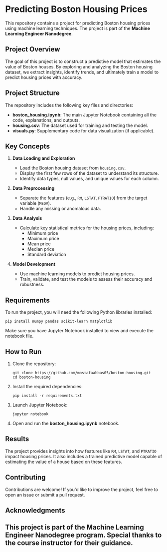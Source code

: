 # Predicting Boston Housing Prices
This repository contains a project for predicting Boston housing prices using machine learning techniques. The project is part of the **Machine Learning Engineer Nanodegree**.
## Project Overview
The goal of this project is to construct a predictive model that estimates the value of Boston houses. By exploring and analyzing the Boston housing dataset, we extract insights, identify trends, and ultimately train a model to predict housing prices with accuracy.
## Project Structure
The repository includes the following key files and directories:
- **boston_housing.ipynb**: The main Jupyter Notebook containing all the code, explanations, and outputs.
- **housing.csv**: The dataset used for training and testing the model.
- **visuals.py**: Supplementary code for data visualization (if applicable).
## Key Concepts
1. **Data Loading and Exploration**
   - Load the Boston housing dataset from `housing.csv`.
   - Display the first few rows of the dataset to understand its structure.
   - Identify data types, null values, and unique values for each column.
   
2. **Data Preprocessing**
   - Separate the features (e.g., `RM`, `LSTAT`, `PTRATIO`) from the target variable (`MEDV`).
   - Handle any missing or anomalous data.
   
3. **Data Analysis**
   - Calculate key statistical metrics for the housing prices, including:
     - Minimum price
     - Maximum price
     - Mean price
     - Median price
     - Standard deviation
4. **Model Development**
   - Use machine learning models to predict housing prices.
   - Train, validate, and test the models to assess their accuracy and robustness.
## Requirements
To run the project, you will need the following Python libraries installed:
```
pip install numpy pandas scikit-learn matplotlib
```
Make sure you have Jupyter Notebook installed to view and execute the notebook file.
## How to Run
1. Clone the repository:
   ```
   git clone https://github.com/mostafaabbas05/boston-housing.git
   cd boston-housing
   ```
2. Install the required dependencies:
   ```
   pip install -r requirements.txt
   ```
3. Launch Jupyter Notebook:
   ```
   jupyter notebook
   ```
4. Open and run the **boston_housing.ipynb** notebook.
## Results
The project provides insights into how features like `RM`, `LSTAT`, and `PTRATIO` impact housing prices. It also includes a trained predictive model capable of estimating the value of a house based on these features.
## Contributing
Contributions are welcome! If you'd like to improve the project, feel free to open an issue or submit a pull request.
## Acknowledgments
This project is part of the Machine Learning Engineer Nanodegree program. Special thanks to the course instructor for their guidance.
---
